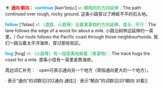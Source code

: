 ☀ <font color="red">**通向 朝向：**</font>
<font color="sky blue">**continue**</font> [kən'tɪnju:] 
<font color="#00b050">vi. 朝相同的方向延伸：</font>The path continued over rough, rocky ground. 这条小路穿过了崎岖不平的石头地。

<font color="sky blue">**follow**</font> ['fɒləʊ] 
<font color="#00b050">vt.（道路、小路等）沿着某事物的方向延伸，或与…平行：</font>The lane follows the edge of a wood for about a mile. 小路沿树林边延伸约一英里。/ Our route follows the Pacific coast through those neighbourhoods. 我们一路沿着太平洋海岸，穿过那些街区。

<font color="sky blue">**hug**</font> [hʌɡ] 
<font color="#00b050">vt.（小路等）有一段距离地挨着（某事物）：</font>The track hugs the coast for a mile. 那条小径有一英里紧靠海岸。

周边词汇补充：
· open可表示通向另一个地方（常指通向更大的一个地方）。

· 表示“通向”的词群见[[02通向 通往]]
· 表示“朝向”的词群见[[01朝向 对着]]

